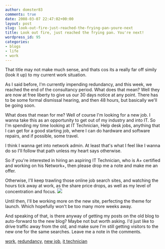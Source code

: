 ```yaml
---
author: domster83
comments: true
date: 2008-03-07 22:47:02+00:00
layout: post
slug: look-out-fire-just-reached-the-frying-pan-youre-next
title: Look out fire, just reached the frying pan. You're next!
wordpress_id: 95
categories:
- blogs
- life
- work
---
```


That title may not make much sense, and thats cos its a really far off simily (look it up) to my current work situation.




As I said before, I'm currently impending redundancy, and this week, we reached the end of the consultancy period. What does that mean? Well they are now at free liberty to give us our 30 days notice at any point. There has to be some formal dismissal hearing, and then 48 hours, but basically we'll be going soon.




What does that mean for me? Well of course I'm looking for a new job. I wanna take this as an opportunity to get out of my industry and into IT. So I'm spending my time looking at IT Technician, Help desk jobs, anything that I can get for a good starting job, where I can do hardware and software repairs, and if possible, some travel.




I think I wanna get into network admin. At least that's what I feel like I wanna do so I'll follow that path unless my heart says otherwise.




So if you're interested in hiring an aspiring IT Technician, who is A+ certified and working on his Network+, then please drop me a note and make me an offer.




Otherwise, I'll keep trawling those online job search sites, and watching the hours tick away at work, as the share price drops, as well as my level of concentration and focus. ![](http://static.squarespace.com/static/50fbdd03e4b09c7c8a79f7ae/50fbdd87e4b075d7a3c11a69/50fbdd87e4b075d7a3c11a7b/1204929921000/shareprice.png?format=original)




Until then, I'll be working more on the new site, perfecting the theme for launch. Which hopefully won't be too many more weeks away.




And speaking of that, is there anyway of getting my posts on the old blog to auto-forward to the new blog? Maybe not but worth asking. I'd just like to drive traffic away from the old, and make sure I'm still getting visitors to the new one for the same searches. Leave me a note in the comments.




[work](http://technorati.com/tag/work), [redundancy](http://technorati.com/tag/redundancy), [new job](http://technorati.com/tag/new%20job), [it technician](http://technorati.com/tag/it%20technician)
